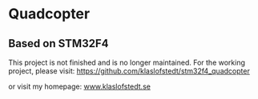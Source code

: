 # Quadcopter
## Based on STM32F4
This project is not finished and is no longer maintained. For the working project, please visit: https://github.com/klaslofstedt/stm32f4_quadcopter

or visit my homepage: www.klaslofstedt.se
